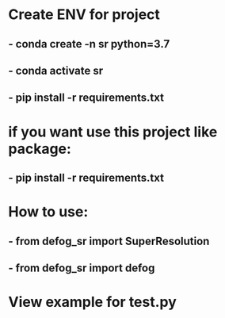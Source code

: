 # Create ENV for project

##  - conda create -n sr python=3.7
##  - conda activate sr
##  - pip install -r requirements.txt

# if you want use this project like package: 
##  - pip install -r requirements.txt

# How to use:
##  - from defog_sr import SuperResolution
##  - from defog_sr import defog

# View example for test.py